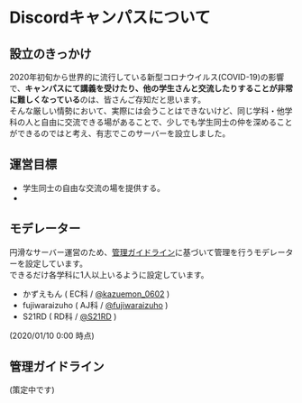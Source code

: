 # Discordキャンパスについて

## 設立のきっかけ

2020年初旬から世界的に流行している新型コロナウイルス(COVID-19)の影響で、**キャンパスにて講義を受けたり、他の学生さんと交流したりすることが非常に難しくなっている**のは、皆さんご存知だと思います。  
そんな厳しい情勢において、実際には会うことはできないけど、同じ学科・他学科の人と自由に交流できる場があることで、少しでも学生同士の仲を深めることができるのではと考え、有志でこのサーバーを設立しました。

## 運営目標

- 学生同士の自由な交流の場を提供する。
- 

## モデレーター

円滑なサーバー運営のため、[管理ガイドライン](#管理ガイドライン)に基づいて管理を行うモデレーターを設定しています。  
できるだけ各学科に1人以上いるように設定しています。

- かずえもん ( EC科 / [@kazuemon_0602](https://twitter.com/kazuemon_0602) )
- fujiwaraizuho ( AJ科 / [@fujiwaraizuho](https://twitter.com/fujiwaraizuho) )
- S21RD ( RD科 / [@S21RD](https://twitter.com/S21RD) )

(2020/01/10 0:00 時点)

## 管理ガイドライン

(策定中です)




